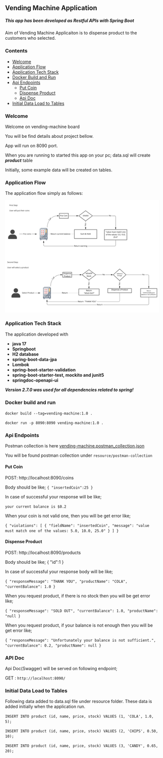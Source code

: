 
## Vending Machine Application

##### This app has been developed as Restful APIs with Spring Boot 

Aim of Vending Machine Applicaiton is to dispense product to the customers who selected.

### Contents 

- [Welcome](#welcome)
- [Application Flow](#application-flow)
- [Application Tech Stack](#application-tech-stack)
- [Docker Build and Run](#docker-build-and-run)
- [Api Endpoints](#api-endpoints)
  - [Put Coin](#put-coin)
  - [Dispense Product](#dispense-product)
  - [Api Doc](#api-doc)
- [Initial Data Load to Tables](#initial-data-load-to-tables)


### Welcome

Welcome on vending-machine board

You will be find details about project bellow.

App will run on 8090 port.

When you are running to started this app on your pc;
data.sql will create ***product*** table

Initially, some example data will be created on tables.

### Application Flow

The application flow simply as follows:

![img.png](src/main/resources/application-flow.png)

### Application Tech Stack

The application developed with 
- **java 17**
- **Springboot**
- **H2 database**
- **spring-boot-data-jpa**
- **Lombok**
- **spring-boot-starter-validation**
- **spring-boot-starter-test, mockito and junit5**
- **springdoc-openapi-ui** 

***Version 2.7.0 was used for all dependencies related to spring!***

### Docker build and run

`docker build --tag=vending-machine:1.0 .`

`docker run -p 8090:8090 vending-machine:1.0 .`


### Api Endpoints

Postman collection is here 
[vending-machine.postman_collection.json](https://github.com/atesibrahim/vending-machine/blob/master/src/main/resources/vending-machine.postman_collection.json)

You will be found postman collection under `resource/postman-collection`

#### Put Coin

POST: http://localhost:8090/coins

Body should be like;
`{
"insertedCoin":25
}`

In case of successful your response will be like;

`your current balance is $0.2`

When your coin is not valid one, then you will be get error like;

`{
"violations": [
{
"fieldName": "insertedCoin",
"message": "value must match one of the values: 5.0, 10.0, 25.0"
}
]
}`

#### Dispense Product

POST: http://localhost:8090/products

Body should be like;
{
"id":1
}

In case of successful your response body will be like;

`{
"responseMessage": "THANK YOU",
"productName": "COLA",
"currentBalance": 1.0
}`

When you request product, if there is no stock then you will be get error like;

`{
"responseMessage": "SOLD OUT",
"currentBalance": 1.0,
"productName": "null
}`

When you request product, if your balance is not enough then you will be get error like;

`{
"responseMessage": "Unfortunately your balance is not sufficient.",
"currentBalance": 0.2,
"productName": null
}`


### API Doc

Api Doc(Swagger) will be served on following endpoint;

GET : `http://localhost:8090/`


### Initial Data Load to Tables

Following data added to data.sql file under resource folder. These data is added initially when the application run.

`INSERT INTO product (id, name, price, stock) VALUES (1, 'COLA', 1.0, 5);`

`INSERT INTO product (id, name, price, stock) VALUES (2, 'CHIPS', 0.50, 10);`

`INSERT INTO product (id, name, price, stock) VALUES (3, 'CANDY', 0.65, 20);`

